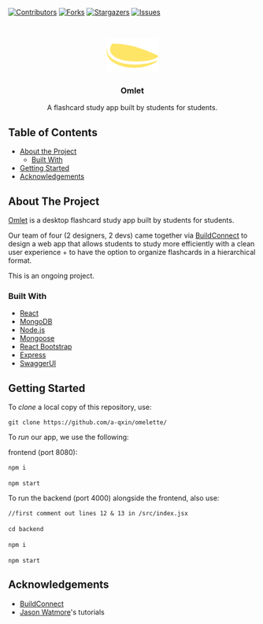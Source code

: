 [![Contributors][contributors-shield]][contributors-url]
[![Forks][forks-shield]][forks-url]
[![Stargazers][stars-shield]][stars-url]
[![Issues][issues-shield]][issues-url]

<br />
<p align="center">
  <a href="https://github.com/a-qxin/omelette/">
    <img src="./public/images/omlet-logo.png" alt="Logo" height="70">
  </a>

  <h3 align="center">Omlet</h3>

  <p align="center">
    A flashcard study app built by students for students. 
    <!-- <br />
    <a href="/">View Demo</a>
    ·
    <a href="https://www.buildconnect.io">BuildConnect</a>-->
  </p>
</p>

<!-- TABLE OF CONTENTS -->
## Table of Contents

* [About the Project](#about-the-project)
  * [Built With](#built-with)
* [Getting Started](#getting-started)<!-- * [Contact](#contact) -->
* [Acknowledgements](#acknowledgements)

## About The Project

[Omlet](https://github.com/a-qxin/omelette/) is a desktop flashcard study app built by students for students.

Our team of four (2 designers, 2 devs) came together via [BuildConnect](https://www.buildconnect.io) to design a web app that allows students to study more efficiently with a clean user experience + to have the option to organize flashcards in a hierarchical format.

This is an ongoing project.

### Built With

* [React](https://reactjs.org)
* [MongoDB](https://www.mongodb.com)
* [Node.js](https://nodejs.org/en/)
* [Mongoose](https://mongoosejs.com)
* [React Bootstrap](https://react-bootstrap.github.io)
* [Express](https://expressjs.com)
* [SwaggerUI](https://swagger.io/tools/swagger-ui/)

## Getting Started

To *clone* a local copy of this repository, use:
```
git clone https://github.com/a-qxin/omelette/
```

To *run* our app, we use the following:

frontend (port 8080):

``` 
npm i 

npm start
``` 

To run the backend (port 4000) alongside the frontend, also use:

```
//first comment out lines 12 & 13 in /src/index.jsx

cd backend

npm i

npm start
```

## Acknowledgements

* [BuildConnect](https://www.buildconnect.io)
* [Jason Watmore](https://jasonwatmore.com)'s tutorials

[contributors-shield]: https://img.shields.io/github/contributors/a-qxin/omelette.svg?style=flat-square
[contributors-url]: https://github.com/infinite-options/swag-marketplace/graphs/contributors
[forks-shield]: https://img.shields.io/github/forks/a-qxin/omelette
[forks-url]: https://github.com/a-qxin/omelette/network/members
[stars-shield]: https://img.shields.io/github/stars/a-qxin/omelette
[stars-url]: https://github.com/a-qxin/omelette/stargazers
[issues-shield]: https://img.shields.io/github/issues/a-qxin/omelette
[issues-url]: https://github.com/a-qxin/omelette/issues
